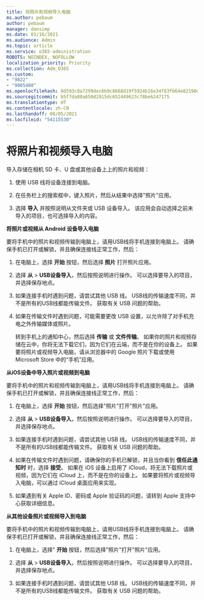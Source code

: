 ```yaml
---
title: 将照片和视频导入电脑
ms.author: pebaum
author: pebaum
manager: dansimp
ms.date: 03/16/2021
ms.audience: Admin
ms.topic: article
ms.service: o365-administration
ROBOTS: NOINDEX, NOFOLLOW
localization_priority: Priority
ms.collection: Adm_O365
ms.custom:
- "9822"
- "9005408"
ms.openlocfilehash: 8d593c8a7299dec6b9c8668d19f5924b16e34f83fb64e82190dcf4d2666fecb6
ms.sourcegitcommit: b5f7da89a650d2915dc652449623c78be6247175
ms.translationtype: HT
ms.contentlocale: zh-CN
ms.lasthandoff: 08/05/2021
ms.locfileid: "54115530"
---
```

# <a name="import-photos-and-videos-to-your-pc"></a>将照片和视频导入电脑

导入存储在相机 SD 卡、U 盘或其他设备上上的照片和视频：

1. 使用 USB 线将设备连接到电脑。

1. 在任务栏上的搜索框中，键入照片，然后从结果中选择"照片"应用。

1. 选择 **导入** 并按照说明从文件夹或 USB 设备导入。 该应用会自动选择之前未导入的项目，也可选择导入的内容。

**将照片或视频从 Android 设备导入电脑**

要将手机中的照片和视频传输到电脑上，请用USB线将手机连接到电脑上。 请确保手机已打开或解锁，并且确保连接线正常工作，然后：

1. 在电脑上，选择 **开始** 按钮，然后选择 **照片** 打开照片应用。

1. 选择 **从** > **USB设备导入**，然后按照说明进行操作。 可以选择要导入的项目，并选择保存地点。

1. 如果连接手机时遇到问题，请尝试其他 USB 线。 USB线的传输速度不同，并不是所有的USB线都能传输文件。 获取有关 USB 问题的帮助。

1. 如果在传输文件时遇到问题，可能需要更改 USB 设置，以允许除了对手机充电之外传输媒体或照片。 

    转到手机上的通知中心，然后选择 **传输** 或 **文件传输**。 如果你的照片和视频存储在云中，你将无法下载它们，因为它们在云端，而不是在你的设备上。 如果要将照片或视频导入电脑，请从浏览器中的 Google 照片下载或使用 Microsoft Store 中的“手机”应用。

**从iOS设备中导入照片或视频到电脑**

要将手机中的照片和视频传输到电脑上，请用USB线将手机连接到电脑上。 请确保手机已打开或解锁，并且确保连接线正常工作，然后：

1. 在电脑上，选择 **开始** 按钮，然后选择"照片"打开"照片"应用。

1. 选择 **从** > **USB设备导入**，然后按照说明进行操作。 可以选择要导入的项目，并选择保存地点。

1. 如果连接手机时遇到问题，请尝试其他 USB 线。 USB线的传输速度不同，并不是所有的USB线都能传输文件。 获取有关 USB 问题的帮助。

1. 如果在传输文件时遇到问题，请确保你的手机已解锁，并且当你看到 **信任此通知时** 时，选择 **接受**。 如果在 iOS 设备上启用了 iCloud，将无法下载照片或视频，因为它们在 iCloud 上，而不是在你的设备上。 如果要将照片或视频导入电脑，可以通过 iCloud 桌面应用来实现。

1. 如果遇到有关 Apple ID、密码或 Apple 验证码的问题，请转到 Apple 支持中心获取详细信息。

**从其他设备照片或视频导入到电脑**

要将手机中的照片和视频传输到电脑上，请用USB线将手机连接到电脑上。 请确保手机已打开或解锁，并且确保连接线正常工作，然后：

1. 在电脑上，选择" **开始** 按钮，然后选择"照片"打开"照片"应用。

1. 选择 **从** > **USB设备导入**，然后按照说明进行操作。 可以选择要导入的项目，并选择保存地点。

1. 如果连接手机时遇到问题，请尝试其他 USB 线。 USB线的传输速度不同，并不是所有的USB线都能传输文件。 获取有关 USB 问题的帮助。


